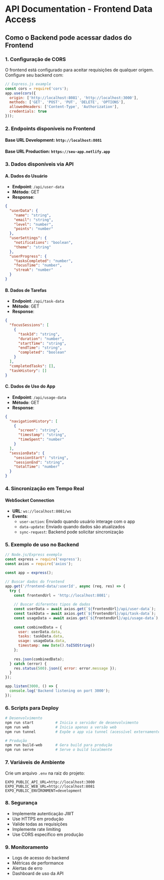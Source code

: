 # API Documentation - Frontend Data Access

## Como o Backend pode acessar dados do Frontend

### 1. Configuração de CORS
O frontend está configurado para aceitar requisições de qualquer origem. Configure seu backend com:

```javascript
// Express.js example
const cors = require('cors');
app.use(cors({
  origin: ['http://localhost:8081', 'http://localhost:3000'],
  methods: ['GET', 'POST', 'PUT', 'DELETE', 'OPTIONS'],
  allowedHeaders: ['Content-Type', 'Authorization'],
  credentials: true
}));
```

### 2. Endpoints disponíveis no Frontend

#### Base URL Development: `http://localhost:8081`
#### Base URL Production: `https://seu-app.netlify.app`

### 3. Dados disponíveis via API

#### A. Dados do Usuário
- **Endpoint**: `/api/user-data`
- **Método**: GET
- **Response**:
```json
{
  "userData": {
    "name": "string",
    "email": "string",
    "level": "number",
    "points": "number"
  },
  "userSettings": {
    "notifications": "boolean",
    "theme": "string"
  },
  "userProgress": {
    "tasksCompleted": "number",
    "focusTime": "number",
    "streak": "number"
  }
}
```

#### B. Dados de Tarefas
- **Endpoint**: `/api/task-data`
- **Método**: GET
- **Response**:
```json
{
  "focusSessions": [
    {
      "taskId": "string",
      "duration": "number",
      "startTime": "string",
      "endTime": "string",
      "completed": "boolean"
    }
  ],
  "completedTasks": [],
  "taskHistory": []
}
```

#### C. Dados de Uso do App
- **Endpoint**: `/api/usage-data`
- **Método**: GET
- **Response**:
```json
{
  "navigationHistory": [
    {
      "screen": "string",
      "timestamp": "string",
      "timeSpent": "number"
    }
  ],
  "sessionData": {
    "sessionStart": "string",
    "sessionEnd": "string",
    "totalTime": "number"
  }
}
```

### 4. Sincronização em Tempo Real

#### WebSocket Connection
- **URL**: `ws://localhost:8081/ws`
- **Events**:
  - `user-action`: Enviado quando usuário interage com o app
  - `data-update`: Enviado quando dados são atualizados
  - `sync-request`: Backend pode solicitar sincronização

### 5. Exemplo de uso no Backend

```javascript
// Node.js/Express exemplo
const express = require('express');
const axios = require('axios');

const app = express();

// Buscar dados do frontend
app.get('/frontend-data/:userId', async (req, res) => {
  try {
    const frontendUrl = 'http://localhost:8081';
    
    // Buscar diferentes tipos de dados
    const userData = await axios.get(`${frontendUrl}/api/user-data`);
    const taskData = await axios.get(`${frontendUrl}/api/task-data`);
    const usageData = await axios.get(`${frontendUrl}/api/usage-data`);
    
    const combinedData = {
      user: userData.data,
      tasks: taskData.data,
      usage: usageData.data,
      timestamp: new Date().toISOString()
    };
    
    res.json(combinedData);
  } catch (error) {
    res.status(500).json({ error: error.message });
  }
});

app.listen(3000, () => {
  console.log('Backend listening on port 3000');
});
```

### 6. Scripts para Deploy

```bash
# Desenvolvimento
npm run start          # Inicia o servidor de desenvolvimento
npm run web            # Inicia apenas a versão web
npm run tunnel         # Expõe o app via tunnel (acessível externamente)

# Produção
npm run build-web      # Gera build para produção
npm run serve          # Serve o build localmente
```

### 7. Variáveis de Ambiente

Crie um arquivo `.env` na raiz do projeto:

```
EXPO_PUBLIC_API_URL=http://localhost:3000
EXPO_PUBLIC_WEB_URL=http://localhost:8081
EXPO_PUBLIC_ENVIRONMENT=development
```

### 8. Segurança

- Implemente autenticação JWT
- Use HTTPS em produção
- Valide todas as requisições
- Implemente rate limiting
- Use CORS específico em produção

### 9. Monitoramento

- Logs de acesso do backend
- Métricas de performance
- Alertas de erro
- Dashboard de uso da API